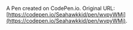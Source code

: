 # 

A Pen created on CodePen.io. Original URL: [https://codepen.io/Seahawkkid/pen/wvpyWMj](https://codepen.io/Seahawkkid/pen/wvpyWMj).

